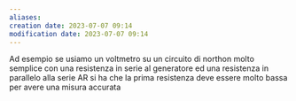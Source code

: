 ```yaml
---
aliases: 
creation date: 2023-07-07 09:14
modification date: 2023-07-07 09:14
---
```


Ad esempio se usiamo un voltmetro su un circuito di northon molto semplice con una resistenza in serie al generatore ed una resistenza in parallelo alla serie AR si ha che la prima resistenza deve essere molto bassa per avere una misura accurata